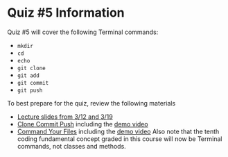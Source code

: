 # Quiz #5 Information

Quiz #5 will cover the following Terminal commands:
- `mkdir`
- `cd`
- `echo`
- `git clone`
- `git add`
- `git commit`
- `git push`

To best prepare for the quiz, review the following materials
- [Lecture slides from 3/12 and 3/19](https://github.com/allegheny-college-cmpsc-100-spring-2024/slides/blob/main/README.md#git--github-319)
- [Clone Commit Push](https://classroom.github.com/a/inFop3Mr) including the [demo video](https://drive.google.com/file/d/1bTXvftVQtvPRS-oC1Ky67Xh9WS4yTmfC/view?usp=sharing)
- [Command Your Files](https://classroom.github.com/a/Oua4f7-l) including the [demo video](https://drive.google.com/file/d/1S-GEEbW3krqZ-lhDL-tTbnBlR24H3T4t/view?usp=sharing)
 Also note that the tenth coding fundamental concept graded in this course will now be Terminal commands, not classes and methods. 
